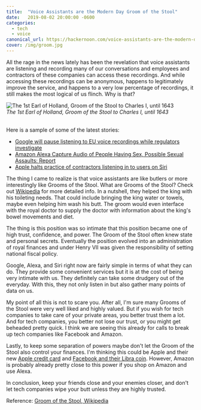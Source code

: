 ```yaml
---
title:  "Voice Assistants are the Modern Day Groom of the Stool"
date:   2019-08-02 20:00:00 -0600
categories:
  - tech
  - voice
canonical_url: https://hackernoon.com/voice-assistants-are-the-modern-day-groom-of-the-stool-gts1p4zro
cover: /img/groom.jpg
---
```


All the rage in the news lately has been the revelation that voice assistants are listening and recording many of our conversations and employees and contractors of these companies can access these recordings. And while accessing these recordings can be anonymous, happens to legitimately improve the service, and happens to a very low percentage of recordings, it still makes the most logical of us flinch. Why is that?

<img class="img-center" alt="The 1st Earl of Holland, Groom of the Stool to Charles I, until 1643" src="/img/groom.jpg">
<div class="text-center">
  <em>The 1st Earl of Holland, Groom of the Stool to Charles I, until 1643</em>
  <br><br>
</div>

Here is a sample of some of the latest stories:
- [Google will pause listening to EU voice recordings while regulators investigate](https://www.theverge.com/2019/8/1/20750327/google-assistant-voice-recording-investigation-europe?ref=hackernoon.com)
- [Amazon Alexa Capture Audio of People Having Sex, Possible Sexual Assaults: Report](https://www.newsweek.com/amazon-alexa-recordings-romania-sex-privacy-1452173?ref=hackernoon.com)
- [Apple halts practice of contractors listening in to users on Siri](https://www.theguardian.com/technology/2019/aug/02/apple-halts-practice-of-contractors-listening-in-to-users-on-siri?ref=hackernoon.com)

The thing I came to realize is that voice assistants are like butlers or more interestingly like Grooms of the Stool. What are Grooms of the Stool? Check out [Wikipedia](https://en.wikipedia.org/wiki/Groom_of_the_Stool) for more detailed info. In a nutshell, they helped the king with his toileting needs. That could include bringing the king water or towels, maybe even helping him wash his butt. The groom would even interface with the royal doctor to supply the doctor with information about the king's bowel movements and diet.

The thing is this position was so intimate that this position became one of high trust, confidence, and power. The Groom of the Stool often knew state and personal secrets. Eventually the position evolved into an administration of royal finances and under Henry VII was given the responsibility of setting national fiscal policy.

Google, Alexa, and Siri right now are fairly simple in terms of what they can do. They provide some convenient services but it is at the cost of being very intimate with us. They definitely can take some drudgery out of the everyday. With this, they not only listen in but also gather many points of data on us.

My point of all this is not to scare you. After all, I'm sure many Grooms of the Stool were very well liked and highly valued. But if you wish for tech companies to take care of your private areas, you better trust them a lot. And for tech companies, you better not lose our trust, or you might get beheaded pretty quick. I think we are seeing this already for calls to break up tech companies like Facebook and Amazon.

Lastly, to keep some separation of powers maybe don't let the Groom of the Stool also control your finances. I'm thinking this could be Apple and their new [Apple credit card](https://www.theverge.com/2019/7/30/20747618/apple-confirms-apple-card-august-launch) and [Facebook and their Libra coin](https://www.theverge.com/2019/7/30/20747618/apple-confirms-apple-card-august-launch). However, Amazon is probably already pretty close to this power if you shop on Amazon and use Alexa.

In conclusion, keep your friends close and your enemies closer, and don't let tech companies wipe your butt unless they are highly trusted.

Reference: [Groom of the Stool, Wikipedia](https://en.wikipedia.org/wiki/Groom_of_the_Stool)
